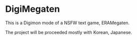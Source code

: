 # DigiMegaten
This is a Digimon mode of a NSFW text game, ERAMegaten.

The project will be proceeded mostly with Korean, Japanese. 
